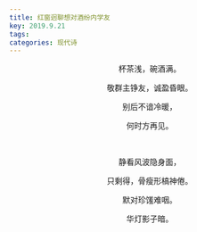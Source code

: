 ```yaml
---
title: 红窗迥聊想对酒纷内学友
key: 2019.9.21
tags: 
categories: 现代诗
---
```


<p align="center">杯茶浅，碗酒满。
</p>
<p align="center">敬群主铮友，诚盈昏眼。
</p>
<p align="center">别后不谙冷暖，
</p>
<p align="center">何时方再见。
</p>
<p align="center"></br>
</p>
<p align="center">静看风波隐身面，
</p>
<p align="center">只剩得，骨瘦形槁神倦。
</p>
<p align="center">默对珍馐难咽。
</p>
<p align="center">华灯影子暗。
</p>
<p align="center"></br>
</p>
